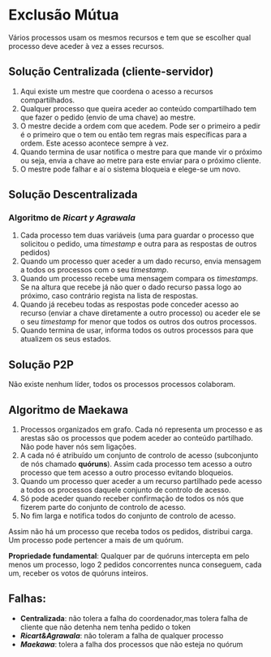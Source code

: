 # Exclusão Mútua

Vários processos usam os mesmos recursos e tem que se escolher qual processo deve aceder à vez a esses recursos.

## Solução Centralizada (cliente-servidor)

1. Aqui existe um mestre que coordena o acesso a recursos compartilhados.
2. Qualquer processo que queira aceder ao conteúdo compartilhado tem que fazer o pedido (envio de uma chave) ao mestre.
3. O mestre decide a ordem com que acedem. Pode ser o primeiro a pedir é o primeiro que o tem ou então tem regras mais específicas para a ordem. Este acesso acontece sempre à vez.
4. Quando termina de usar notifica o mestre para que mande vir o próximo ou seja, envia a chave ao metre para este enviar para o próximo cliente.
5. O mestre pode falhar e aí o sistema bloqueia e elege-se um novo.


## Solução Descentralizada
### Algoritmo de _Ricart y Agrawala_

1. Cada processo tem duas variáveis (uma para guardar o processo que solicitou o pedido, uma _timestamp_ e outra para as respostas de outros pedidos)
2. Quando um processo quer aceder a um dado recurso,  envia mensagem a todos os processos com o seu _timestamp_.
3. Quando um processo recebe uma mensagem compara os _timestamps_. Se na altura que recebe já não quer o dado recurso passa logo ao próximo, caso contrário regista na lista de respostas.
4. Quando já recebeu todas as respostas pode conceder acesso ao recurso (enviar a chave diretamente a outro processo) ou aceder ele se o seu _timestamp_ for menor que todos os outros dos outros processos.
5. Quando termina de usar, informa todos os outros processos para que atualizem os seus estados.

## Solução P2P
Não existe nenhum líder, todos os processos processos colaboram.

## Algoritmo de Maekawa

1. Processos organizados em grafo. Cada nó representa um processo e as arestas são os processos que podem aceder ao conteúdo partilhado. Não pode haver nós sem ligações.
2. A cada nó é atribuído um conjunto de controlo de acesso (subconjunto de nós chamado __quóruns__). Assim cada processo tem acesso a outro processo que tem acesso a outro processo evitando bloqueios.
3. Quando um processo quer aceder a um recurso partilhado pede acesso a todos os processos daquele conjunto de controlo de acesso.
4. Só pode aceder quando receber confirmação de todos os nós que fizerem parte do conjunto de controlo de acesso.
5. No fim larga e notifica todos do conjunto de controlo de acesso.

Assim não há um processo que receba todos os pedidos, distribui carga.
Um processo pode pertencer a mais de um quórum.

__Propriedade fundamental__:
Qualquer par de quóruns intercepta em pelo menos um processo, logo 2 pedidos
concorrentes nunca conseguem, cada um, receber os votos de quóruns inteiros.

## Falhas:

- __Centralizada__: não tolera a falha do coordenador,mas tolera falha de cliente que não detenha nem tenha pedido o token
- ___Ricart&Agrawala___: não toleram a falha de qualquer processo
- ___Maekawa___: tolera a falha dos processos que não esteja no quórum
